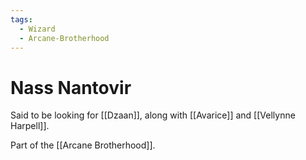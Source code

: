```yaml
---
tags:
  - Wizard
  - Arcane-Brotherhood
---
```

# Nass Nantovir 

Said to be looking for [[Dzaan]], along with [[Avarice]] and [[Vellynne Harpell]].

Part of the [[Arcane Brotherhood]].